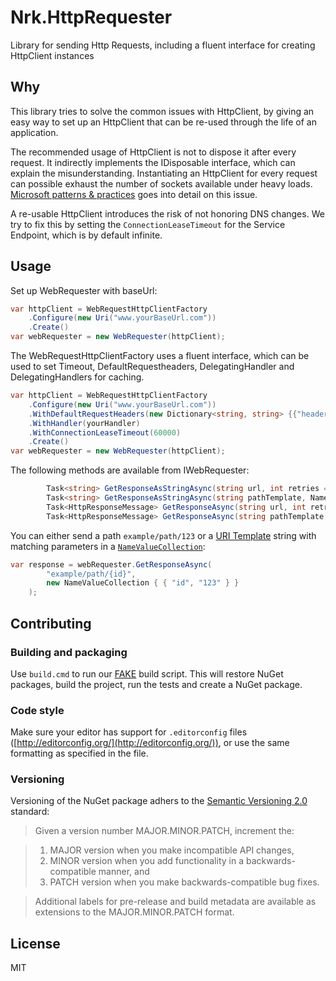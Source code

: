 # Nrk.HttpRequester
Library for sending Http Requests, including a fluent interface for creating HttpClient instances

## Why
This library tries to solve the common issues with HttpClient, by giving an easy way to set up an HttpClient that can be re-used through the life of an application.

The recommended usage of HttpClient is not to dispose it after every request. It indirectly implements the IDisposable interface, which can explain the misunderstanding. Instantiating an HttpClient for every request can possible exhaust the number of sockets available under heavy loads. [Microsoft patterns & practices](https://github.com/mspnp/performance-optimization/blob/master/ImproperInstantiation/docs/ImproperInstantiation.md) goes into detail on this issue.

A re-usable HttpClient introduces the risk of not honoring DNS changes. We try to fix this by setting the `ConnectionLeaseTimeout` for the Service Endpoint, which is by default infinite.

## Usage
Set up WebRequester with baseUrl:
```cs
var httpClient = WebRequestHttpClientFactory
    .Configure(new Uri("www.yourBaseUrl.com"))
    .Create()
var webRequester = new WebRequester(httpClient);
```
The WebRequestHttpClientFactory uses a fluent interface, which can be used to set Timeout, DefaultRequestheaders, DelegatingHandler and DelegatingHandlers for caching.

```cs
var httpClient = WebRequestHttpClientFactory
    .Configure(new Uri("www.yourBaseUrl.com"))
    .WithDefaultRequestHeaders(new Dictionary<string, string> {{"header", "value"}})
    .WithHandler(yourHandler)
    .WithConnectionLeaseTimeout(60000)
    .Create()
var webRequester = new WebRequester(httpClient);
```

The following methods are available from IWebRequester:

```cs
        Task<string> GetResponseAsStringAsync(string url, int retries = 0);
        Task<string> GetResponseAsStringAsync(string pathTemplate, NameValueCollection parameters, int retries = 0);
        Task<HttpResponseMessage> GetResponseAsync(string url, int retries = 0);
        Task<HttpResponseMessage> GetResponseAsync(string pathTemplate, NameValueCollection parameters, int retries = 0);
```

You can either send a path `example/path/123` or a [URI Template](https://tools.ietf.org/html/rfc6570) string with matching parameters in a [`NameValueCollection`](https://msdn.microsoft.com/en-us/library/system.collections.specialized.namevaluecollection(v=vs.110).aspx):

```cs
var response = webRequester.GetResponseAsync(
        "example/path/{id}",
        new NameValueCollection { { "id", "123" } }
    );
```

## Contributing

### Building and packaging
Use `build.cmd` to run our [FAKE](http://fsharp.github.io/FAKE/) build script. This will restore NuGet packages, build the project, run the tests and create a NuGet package.

### Code style
Make sure your editor has support for `.editorconfig` files ([http://editorconfig.org/](http://editorconfig.org/)), or use the same formatting as specified in the file.

### Versioning
Versioning of the NuGet package adhers to the [Semantic Versioning 2.0](http://semver.org/) standard:

> Given a version number MAJOR.MINOR.PATCH, increment the:

> 1. MAJOR version when you make incompatible API changes,
> 2. MINOR version when you add functionality in a backwards-compatible manner, and
> 3. PATCH version when you make backwards-compatible bug fixes.

> Additional labels for pre-release and build metadata are available as extensions to the MAJOR.MINOR.PATCH format.

## License
MIT
